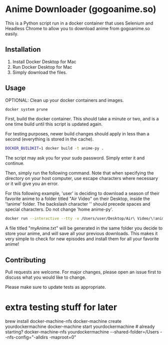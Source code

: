 # Anime Downloader (gogoanime.so)

This is a Python script run in a docker container that uses Selenium and Headless Chrome to allow you to download anime from gogoanime.so easily.

## Installation

1. Install Docker Desktop for Mac
2. Run Docker Desktop for Mac
3. Simply download the files.

## Usage

OPTIONAL: Clean up your docker containers and images.

```bash
docker system prune
```

First, build the docker container. This should take a minute or two, and is a one time build until this script is updated again.

For testing purposes, newer build changes should apply in less than a second (everything is stored in the cache).

```bash
DOCKER_BUILDKIT=1 docker build -t anime-py .
```

The script may ask you for your sudo password. Simply enter it and continue.

Then, simply run the following command. Note that when specifying the directory on your host computer, use escape characters where necessary or it will give you an error.

For this following example, 'user' is deciding to download a season of their favorite anime to a folder titled "Air Video" on their Desktop, inside the '!anime' folder. The backslash character '\' should precede spaces and special characters. Do not change 'home anime-py'.

```bash
docker run --interactive --tty -v /Users/user/Desktop/Air\ Video/\!anime/:/home anime-py
```

A file titled "myAnime.txt" will be generated in the same folder you decide to store your anime, and will save all your previous downloads. This makes it very simple to check for new episodes and install them for all your favorite anime!

## Contributing
Pull requests are welcome. For major changes, please open an issue first to discuss what you would like to change.

Please make sure to update tests as appropriate.

# extra testing stuff for later
brew install docker-machine-nfs
docker-machine create yourdockermachine
docker-machine start yourdockermachine # already starting?
docker-machine-nfs yourdockermachine --shared-folder=/Users --nfs-config="-alldirs -maproot=0"
